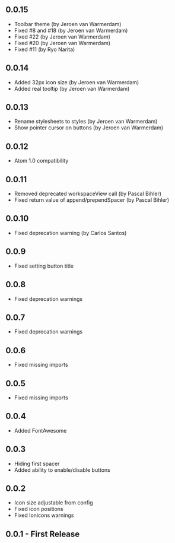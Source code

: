 ## 0.0.15
* Toolbar theme (by Jeroen van Warmerdam)
* Fixed #8 and #18 (by Jeroen van Warmerdam)
* Fixed #22 (by Jeroen van Warmerdam)
* Fixed #20 (by Jeroen van Warmerdam)
* Fixed #11 (by Ryo Narita)

## 0.0.14
* Added 32px icon size (by Jeroen van Warmerdam)
* Added real tooltip (by Jeroen van Warmerdam)

## 0.0.13
* Rename stylesheets to styles (by Jeroen van Warmerdam)
* Show pointer cursor on buttons (by Jeroen van Warmerdam)

## 0.0.12
* Atom 1.0 compatibility

## 0.0.11
* Removed deprecated workspaceView call (by Pascal Bihler)
* Fixed return value of append/prependSpacer (by Pascal Bihler)

## 0.0.10
* Fixed deprecation warning (by Carlos Santos)

## 0.0.9
* Fixed setting button title

## 0.0.8
* Fixed deprecation warnings

## 0.0.7
* Fixed deprecation warnings

## 0.0.6
* Fixed missing imports

## 0.0.5
* Fixed missing imports

## 0.0.4
* Added FontAwesome

## 0.0.3
* Hiding first spacer
* Added ability to enable/disable buttons

## 0.0.2
* Icon size adjustable from config
* Fixed icon positions
* Fixed Ionicons warnings

## 0.0.1 - First Release
